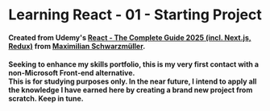 # Learning React - 01 - Starting Project

#### Created from Udemy's [React - The Complete Guide 2025 (incl. Next.js, Redux)](https://www.udemy.com/course/react-the-complete-guide-incl-redux) from [Maximilian Schwarzmüller](https://www.linkedin.com/in/maximilian-schwarzmueller).

#### Seeking to enhance my skills portfolio, this is my very first contact with a non-Microsoft Front-end alternative.<br />This is for studying purposes only. In the near future, I intend to apply all the knowledge I have earned here by creating a brand new project from scratch. Keep in tune.
